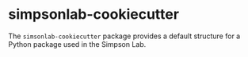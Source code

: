 # simpsonlab-cookiecutter

The `simsonlab-cookiecutter` package provides a default structure for a Python
package used in the Simpson Lab.
